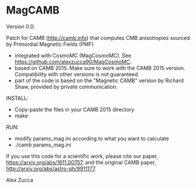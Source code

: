 # MagCAMB
Version 0.0.

Patch for CAMB (http://camb.info) that computes CMB anisotropies sourced by Primordial Magnetic Fields (PMF)

- integrated with CosmoMC (MagCosmoMC). See https://github.com/alexzucca90/MagCosmoMC. 
- based on CAMB 2015. Make sure to work with the CAMB 2015 version. Compatibility with other versions is not guaranteed.
- part of the code is based on the "Magnetic CAMB" version by Richard Shaw, provided by private communication.

INSTALL: 
- Copy-paste the files in your CAMB 2015 directory 
- make

RUN:
- modify params_mag.ini according to what you want to calculate 
- ./camb params_mag.ini

If you use this code for a scientific work, please cite our paper, https://arxiv.org/abs/1611.00757, and the original CAMB paper, http://arxiv.org/abs/astro-ph/9911177.

Alex Zucca



